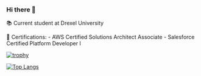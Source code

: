 ### Hi there 👋

📚 Current student at Drexel University

📜 Certifications:
    - AWS Certified Solutions Architect Associate
    - Salesforce Certified Platform Developer I

[![trophy](https://github-profile-trophy.vercel.app/?username=ankittrehan2000&theme=algolia)](https://github.com/ryo-ma/github-profile-trophy)

[![Top Langs](https://github-readme-stats.vercel.app/api/top-langs/?username=ankittrehan2000&layout=compact)](https://github.com/anuraghazra/github-readme-stats)

<!--
**ankittrehan2000/ankittrehan2000** is a ✨ _special_ ✨ repository because its `README.md` (this file) appears on your GitHub profile.

Here are some ideas to get you started:

- 🔭 I’m currently working on ...
- 🌱 I’m currently learning ...
- 👯 I’m looking to collaborate on ...
- 🤔 I’m looking for help with ...
- 💬 Ask me about ...
- 📫 How to reach me: ...
- 😄 Pronouns: ...
- ⚡ Fun fact: ...
-->
